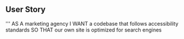 ## User Story

'''
AS A marketing agency
I WANT a codebase that follows accessibility standards
SO THAT our own site is optimized for search engines
```